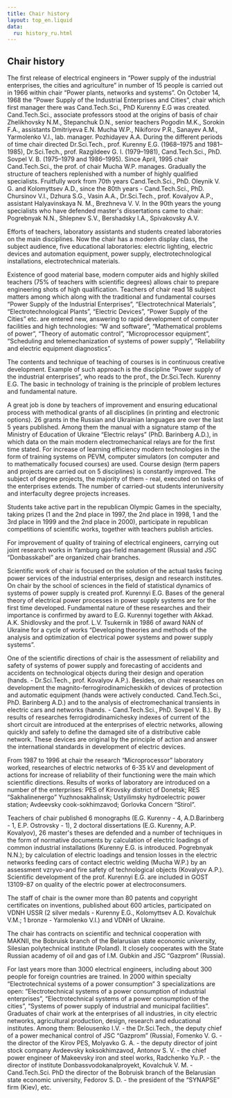 ```yaml
---
title: Chair history
layout: top_en.liquid
data:
  ru: history_ru.html
---
```


## Chair history

The first release of electrical engineers in “Power supply of the
industrial enterprises, the cities and agriculture” in number of 15
people is carried out in 1966 within chair “Power plants, networks and
systems”. On October 14, 1968 the “Power Supply of the Industrial
Enterprises and Cities”, chair which first manager there was
Cand.Tech.Sci., PhD Kurenny E.G was created. Cand.Tech.Sci., associate
professors stood at the origins of basis of chair Zhelikhovsky N.M.,
Stepanchuk D.N., senior teachers Pogodin M.K., Sorokin F.A., assistants
Dmitriyeva E.N. Mucha W.P., Nikiforov P.R., Sanayev A.M., Yarmolenko
V.I., lab. manager. Pozhidayev A.A. During the different periods of time
chair directed Dr.Sci.Tech., prof. Kurenny E.G. (1968–1975 and
1981–1985), Dr.Sci.Tech., prof. Razgildeev G. I. (1979–1981),
Cand.Tech.Sci., PhD. Sovpel V. B. (1975–1979 and 1986–1995). Since
April, 1995 chair Cand.Tech.Sci., the prof. of chair Mucha W.P. manages.
Gradually the structure of teachers replenished with a number of highly
qualified specialists. Fruitfully work from 70th years Cand.Tech.Sci.,
PhD. Oleynik V. G. and Kolomyttsev A.D., since the 80th years -
Cand.Tech.Sci., PhD. Chursinov V.I., Dzhura S.G., Vasin A.A.,
Dr.Sci.Tech., prof. Kovalyov A.P., assistant Halyavinskaya N. M.,
Brezhneva V. V. In the 90th years the young specialists who have
defended master's dissertations came to chair: Pogrebnyak N.N., Shlepnev
S.V., Bershadsky I.A., Spivakovsky A.V.

Efforts of teachers, laboratory assistants and students created
laboratories on the main disciplines. Now the chair has a modern display
class, the subject audience, five educational laboratories: electric
lighting, electric devices and automation equipment, power supply,
electrotechnological installations, electrotechnical materials.

Existence of good material base, modern computer aids and highly skilled
teachers (75% of teachers with scientific degrees) allows chair to
prepare engineering shots of high qualification. Teachers of chair read
18 subject matters among which along with the traditional and
fundamental courses “Power Supply of the Industrial Enterprises”,
“Electrotechnical Materials”, “Electrotechnological Plants”, “Electric
Devices”, “Power Supply of the Cities” etc. are entered new, answering
to rapid development of computer facilities and high technologies: “W
and software”, “Mathematical problems of power”, “Theory of automatic
control”, “Microprocessor equipment”, “Scheduling and telemechanization
of systems of power supply”, “Reliability and electric equipment
diagnostics”.

The contents and technique of teaching of courses is in continuous
creative development. Example of such approach is the discipline “Power
supply of the industrial enterprises”, who reads to the prof., the
Dr.Sci.Tech. Kurenny E.G. The basic in technology of training is the
principle of problem lectures and fundamental nature.

A great job is done by teachers of improvement and ensuring educational
process with methodical grants of all disciplines (in printing and
electronic options). 26 grants in the Russian and Ukrainian languages
are over the last 5 years published. Among them the manual with a
signature stamp of the Ministry of Education of Ukraine “Electric
relays” (PhD. Barinberg A.D.), in which data on the main modern
electromechanical relays are for the first time stated. For increase of
learning efficiency modern technologies in the form of training systems
on PEVM, computer simulators (on computer and to mathematically focused
courses) are used. Course design (term papers and projects are carried
out on 5 disciplines) is constantly improved. The subject of degree
projects, the majority of them - real, executed on tasks of the
enterprises extends. The number of carried-out students interuniversity
and interfaculty degree projects increases.

Students take active part in the republican Olympic Games in the
specialty, taking prizes (1 and the 2nd place in 1997, the 2nd place in
1998, 1 and the 3rd place in 1999 and the 2nd place in 2000),
participate in republican competitions of scientific works, together
with teachers publish articles.

For improvement of quality of training of electrical engineers, carrying
out joint research works in Yamburg gas-field management (Russia) and
JSC “Donbasskabel” are organized chair branches.

Scientific work of chair is focused on the solution of the actual tasks
facing power services of the industrial enterprises, design and research
institutes. On chair by the school of sciences in the field of
statistical dynamics of systems of power supply is created prof.
Kurennyi E.G. Bases of the general theory of electrical power processes
in power supply systems are for the first time developed. Fundamental
nature of these researches and their importance is confirmed by award to
E.G. Kurennyi together with Akkad. A.K. Shidlovsky and the prof. L.V.
Tsukernik in 1986 of award NAN of Ukraine for a cycle of works
“Developing theories and methods of the analysis and optimization of
electrical power systems and power supply systems”.

One of the scientific directions of chair is the assessment of
reliability and safety of systems of power supply and forecasting of
accidents and accidents on technological objects during their design and
operation (hands. - Dr.Sci.Tech., prof. Kovalyov A.P.). Besides, on
chair researches on development the magnito-ferrogirodinamicheskikh of
devices of protection and automatic equipment (hands were actively
conducted. Cand.Tech.Sci., PhD. Barinberg A.D.) and to the analysis of
electromechanical transients in electric cars and networks (hands. -
Cand.Tech.Sci., PhD. Sovpel V. B.). By results of researches
ferrogidrodinamichesky indexes of current of the short circuit are
introduced at the enterprises of electric networks, allowing quickly and
safely to define the damaged site of a distributive cable network. These
devices are original by the principle of action and answer the
international standards in development of electric devices.

From 1987 to 1996 at chair the research “Microprocessor” laboratory
worked, researches of electric networks of 6-35 kV and development of
actions for increase of reliability of their functioning were the main
which scientific directions. Results of works of laboratory are
introduced on a number of the enterprises: PES of Kirovsky district of
Donetsk; RES “Sakhalinenergo” Yuzhnosakhalinsk; Ustyilimsky
hydroelectric power station; Avdeevsky cook-sokhimzavod; Gorlovka
Concern “Stirol”.

Teachers of chair published 6 monographs (E.G. Kurenny - 4,
A.D.Barinberg - 1, E.P. Ostrovsky - 1), 2 doctoral dissertations (E.G.
Kurenny, A.P. Kovalyov), 26 master's theses are defended and a number of
techniques in the form of normative documents by calculation of electric
loadings of common industrial installations (Kurenny E.G. is introduced.
Pogrebnyak N.N.); by calculation of electric loadings and tension losses
in the electric networks feeding cars of contact electric welding (Mucha
W.P.) by an assessment vzryvo-and fire safety of technological objects
(Kovalyov A.P.). Scientific development of the prof. Kurennyi E.G. are
included in GOST 13109-87 on quality of the electric power at
electroconsumers.

The staff of chair is the owner more than 80 patents and copyright
certificates on inventions, published about 600 articles, participated
on VDNH USSR (2 silver medals - Kurenny E.G., Kolomyttsev A.D. Kovalchuk
V.M.; 1 bronze - Yarmolenko V.I.) and VDNH of Ukraine.

The chair has contracts on scientific and technical cooperation with
MAKNII, the Bobruisk branch of the Belarusian state economic university,
Silesian polytechnical institute (Poland). It closely cooperates with
the State Russian academy of oil and gas of I.M. Gubkin and JSC
“Gazprom” (Russia).

For last years more than 3000 electrical engineers, including about 300
people for foreign countries are trained. In 2000 within specialty
“Electrotechnical systems of a power consumption” 3 specializations are
open: “Electrotechnical systems of a power consumption of industrial
enterprises”, “Electrotechnical systems of a power consumption of the
cities”, “Systems of power supply of industrial and municipal
facilities”. Graduates of chair work at the enterprises of all
industries, in city electric networks, agricultural production, design,
research and educational institutes. Among them: Belousenko I.V. - the
Dr.Sci.Tech., the deputy chief of a power mechanical control of JSC
“Gazprom” (Russia), Fomenko V. G. - the director of the Kirov PES,
Molyavko G. A. - the deputy director of joint stock company Avdeevsky
koksokhimzavod, Antonov S. V. - the chief power engineer of Makeevsky
iron and steel works, Radchenko Yu.P. - the director of institute
Donbassvodokanalproyekt, Kovalchuk V. M. - Cand.Tech.Sci. PhD the
director of the Bobruisk branch of the Belarusian state economic
university, Fedorov S. D. - the president of the “SYNAPSE” firm (Kiev),
etc.

